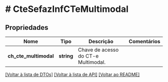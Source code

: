 # # CteSefazInfCTeMultimodal

## Propriedades

Nome | Tipo | Descrição | Comentários
------------ | ------------- | ------------- | -------------
**ch_cte_multimodal** | **string** | Chave de acesso do CT-e Multimodal. |

[[Voltar à lista de DTOs]](../../README.md#models) [[Voltar à lista de API]](../../README.md#endpoints) [[Voltar ao README]](../../README.md)

